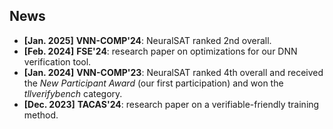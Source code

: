 
## News

<!-- - **[Apr. 2025]** **CAV'25**: research paper on the high-performance verification tool for DNNs. -->
- **[Jan. 2025]** **VNN-COMP'24**: NeuralSAT ranked 2nd overall.
- **[Feb. 2024]** **FSE'24**: research paper on optimizations for our DNN verification tool.
- **[Jan. 2024]** **VNN-COMP'23**: NeuralSAT ranked 4th overall and received the *New Participant Award* (our first participation) and won the *tllverifybench* category.
- **[Dec. 2023]** **TACAS'24**: research paper on a verifiable-friendly training method. 

